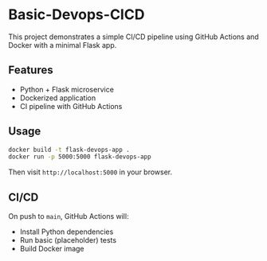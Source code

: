 # Basic-Devops-CICD

This project demonstrates a simple CI/CD pipeline using GitHub Actions and Docker with a minimal Flask app.

## Features
- Python + Flask microservice
- Dockerized application
- CI pipeline with GitHub Actions

## Usage
```bash
docker build -t flask-devops-app .
docker run -p 5000:5000 flask-devops-app
```

Then visit `http://localhost:5000` in your browser.

## CI/CD
On push to `main`, GitHub Actions will:
- Install Python dependencies
- Run basic (placeholder) tests
- Build Docker image